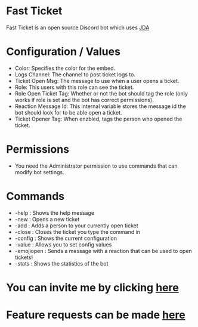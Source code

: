 # Fast Ticket

Fast Ticket is an open source Discord bot which uses [JDA](https://github.com/DV8FromTheWorld/JDA)

# Configuration / Values

- Color: Specifies the color for the embed.
- Logs Channel: The channel to post ticket logs to.
- Ticket Open Msg: The message to use when a user opens a ticket.
- Role: This users with this role can see the ticket.
- Role Open Ticket Tag: Whether or not the bot should tag the role (only works if role is set and the bot has correct permissions).
- Reaction Message Id: This internal variable stores the message id the bot should look for to be able open a ticket.
- Ticket Opener Tag: When enzbled, tags the person who opened the ticket.

# Permissions
- You need the Administrator permission to use commands that can modify bot settings.

# Commands

- -help : Shows the help message
- -new : Opens a new ticket
- -add : Adds a person to your currently open ticket
- -close : Closes the ticket you type the command in
- -config : Shows the current configuration
- -value : Allows you to set config values
- -emojiopen : Sends a message with a reaction that can be used to open tickets!
- -stats : Shows the statistics of the bot

# You can invite me by clicking [here](https://discordapp.com/oauth2/authorize?client_id=597489932130320384&scope=bot&permissions=1342532688)

# Feature requests can be made [here](https://github.com/fastticketbot/FastTicket/issues)
